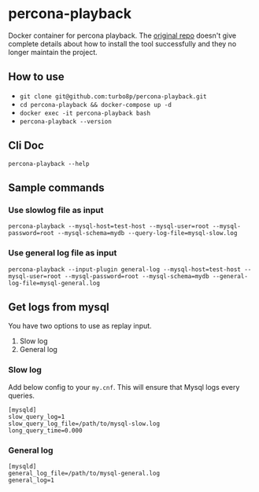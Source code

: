# percona-playback
Docker container for percona playback. The [original repo](https://github.com/Percona-Lab/query-playback) doesn't give complete details about how to install the tool successfully and they no longer maintain the project.

## How to use
- `git clone git@github.com:turbo8p/percona-playback.git`
- `cd percona-playback && docker-compose up -d`
- `docker exec -it percona-playback bash`
- `percona-playback --version`


## Cli Doc
```
percona-playback --help
```


## Sample commands

### Use slowlog file as input
```
percona-playback --mysql-host=test-host --mysql-user=root --mysql-password=root --mysql-schema=mydb --query-log-file=mysql-slow.log
```

### Use general log file as input
```
percona-playback --input-plugin general-log --mysql-host=test-host --mysql-user=root --mysql-password=root --mysql-schema=mydb --general-log-file=mysql-general.log
```

## Get logs from mysql
You have two options to use as replay input.

1. Slow log
2. General log

### Slow log
Add below config to your `my.cnf`. This will ensure that Mysql logs every queries.
```
[mysqld]
slow_query_log=1
slow_query_log_file=/path/to/mysql-slow.log
long_query_time=0.000
```

### General log
```
[mysqld]
general_log_file=/path/to/mysql-general.log
general_log=1
```
